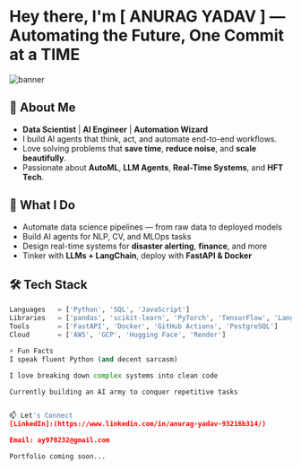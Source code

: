 # Hey there, I'm [ ANURAG YADAV ] — Automating the Future, One Commit at a TIME
![banner](https://capsule-render.vercel.app/api?type=waving&color=0:4D9DE0,100:E15554&height=200&section=header&text=Hi,%20I'm%20Anurag%20Yadav&fontSize=40&fontColor=ffffff)
## 🧠 About Me

- **Data Scientist** | **AI Engineer** | **Automation Wizard**
- I build AI agents that think, act, and automate end-to-end workflows.
- Love solving problems that **save time**, **reduce noise**, and **scale beautifully**.
- Passionate about **AutoML**, **LLM Agents**, **Real-Time Systems**, and **HFT Tech**.

## 🚀 What I Do

- Automate data science pipelines — from raw data to deployed models  
- Build AI agents for NLP, CV, and MLOps tasks  
- Design real-time systems for **disaster alerting**, **finance**, and more  
- Tinker with **LLMs + LangChain**, deploy with **FastAPI & Docker**

## 🛠 Tech Stack

```python
Languages   = ['Python', 'SQL', 'JavaScript']
Libraries   = ['pandas', 'scikit-learn', 'PyTorch', 'TensorFlow', 'LangChain']
Tools       = ['FastAPI', 'Docker', 'GitHub Actions', 'PostgreSQL']
Cloud       = ['AWS', 'GCP', 'Hugging Face', 'Render']

⚡ Fun Facts
I speak fluent Python (and decent sarcasm)

I love breaking down complex systems into clean code

Currently building an AI army to conquer repetitive tasks


📫 Let's Connect
[LinkedIn]:(https://www.linkedin.com/in/anurag-yadav-93216b314/)

Email: ay970232@gmail.com

Portfolio coming soon...
